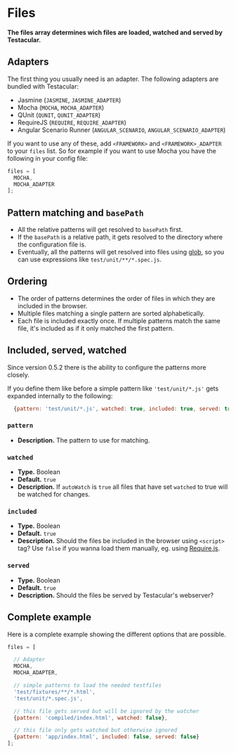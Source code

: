 # Files

**The files array determines wich files are loaded, watched and served by Testacular.**

## Adapters
The first thing you usually need is an adapter. The following adapters are bundled with Testacular:
* Jasmine (`JASMINE`, `JASMINE_ADAPTER`)
* Mocha (`MOCHA`, `MOCHA_ADAPTER`)
* QUnit (`QUNIT`, `QUNIT_ADAPTER`)
* RequireJS (`REQUIRE`, `REQUIRE_ADAPTER`)
* Angular Scenario Runner (`ANGULAR_SCENARIO`, `ANGULAR_SCENARIO_ADAPTER`)

If you want to use any of these, add `<FRAMEWORK>` and `<FRAMEWORK>_ADAPTER` to your `files` list. So for example if you want to use Mocha you have the following in your config file:
```javascript
files = [
  MOCHA,
  MOCHA_ADAPTER
];
```

## Pattern matching and `basePath`
- All the relative patterns will get resolved to `basePath` first.
- If the `basePath` is a relative path, it gets resolved to the directory where the configuration file is.
- Eventually, all the patterns will get resolved into files using [glob], so you can use expressions like `test/unit/**/*.spec.js`.

## Ordering
- The order of patterns determines the order of files in which they are included in the browser.
- Multiple files matching a single pattern are sorted alphabetically.
- Each file is included exactly once. If multiple patterns match the same file, it's included as if it only matched the first pattern.

## Included, served, watched
Since version 0.5.2 there is the ability to configure the patterns more closely.

If you define them like before a simple pattern like `'test/unit/*.js'` gets expanded internally to the following:
```javascript
  {pattern: 'test/unit/*.js', watched: true, included: true, served: true}
```
### `pattern`
* **Description.** The pattern to use for matching.

### `watched`
* **Type.** Boolean
* **Default.** `true`
* **Description.**
If `autoWatch` is `true` all files that have set `watched` to true will be
  watched for changes.

### `included`
* **Type.** Boolean
* **Default.** `true`
* **Description.** Should the files be included in the browser using `<script>` tag? Use `false` if you wanna load them manually, eg. using [Require.js](../plus/RequireJS.html).

### `served`
* **Type.** Boolean
* **Default.** `true`
* **Description.** Should the files be served by Testacular's webserver?

## Complete example
Here is a complete example showing the different options that are possible.
```javascript
files = [

  // Adapter
  MOCHA,
  MOCHA_ADAPTER,

  // simple patterns to load the needed testfiles
  'test/fixtures/**/*.html',
  'test/unit/*.spec.js',

  // this file gets served but will be ignored by the watcher
  {pattern: 'compiled/index.html', watched: false},

  // this file only gets watched but otherwise ignored
  {pattern: 'app/index.html', included: false, served: false}
];
```

[glob]: https://github.com/isaacs/node-glob
